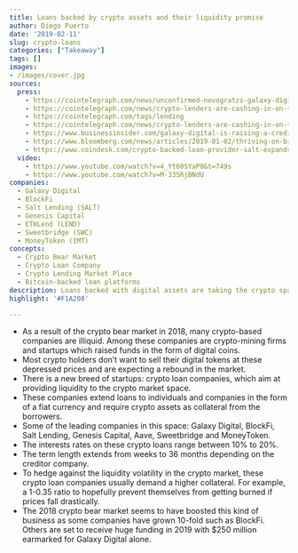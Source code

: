 ```yaml
---
title: Loans backed by crypto assets and their liquidity promise
author: Diego Puerto
date: '2019-02-11'
slug: crypto-loans
categories: ["Takeaway"]
tags: []
images:
- /images/cover.jpg
sources:
  press:
    - https://cointelegraph.com/news/unconfirmed-novogratzs-galaxy-digital-to-raise-250-million-to-offer-crypto-loans
    - https://cointelegraph.com/news/crypto-lenders-are-cashing-in-on-the-crypto-bear-market
    - https://cointelegraph.com/tags/lending
    - https://cointelegraph.com/news/crypto-lenders-are-cashing-in-on-the-crypto-bear-market
    - https://www.businessinsider.com/galaxy-digital-is-raising-a-credit-fund-for-crypto-companies-2019-1?IR=T
    - https://www.bloomberg.com/news/articles/2019-01-02/thriving-on-bitcoin-s-bust-lenders-aid-both-fanatics-and-shorts
    - https://www.coindesk.com/crypto-backed-loan-provider-salt-expands-to-35-us-states
  video:
    - https://www.youtube.com/watch?v=4_Yt60SYaP0&t=749s 
    - https://www.youtube.com/watch?v=M-335RjBNdU 
companies:
  - Galaxy Digital
  - BlockFi
  - Salt Lending (SALT)
  - Genesis Capital
  - ETHLend (LEND)
  - Sweetbridge (SWC)
  - MoneyToken (IMT)
concepts:
  - Crypto Bear Market
  - Crypto Loan Company
  - Crypto Lending Market Place
  - Bitcoin-backed loan platforms
description: Loans backed with digital assets are taking the crypto space by storm.
highlight: '#F1A208'

---
```


- As a result of the crypto bear market in 2018, many crypto-based companies are illiquid. Among these companies are crypto-mining firms and startups which raised funds in the form of digital coins.
- Most crypto holders don’t want to sell their digital tokens at these depressed prices and are expecting a rebound in the market.
- There is a new breed of startups: crypto loan companies, which aim at providing liquidity to the crypto market space.
- These companies extend loans to individuals and companies in the form of a fiat currency and require crypto assets as collateral from the borrowers.
- Some of the leading companies in this space: Galaxy Digital, BlockFi, Salt Lending, Genesis Capital, Aave, Sweetbridge and MoneyToken.
- The interests rates on these crypto loans range between 10% to 20%.
- The term length extends from weeks to 36 months depending on the creditor company.
- To hedge against the liquidity volatility in the crypto market, these crypto loan companies usually demand a higher collateral. For example, a 1-0.35 ratio to hopefully prevent themselves from getting burned if prices fall drastically.
- The 2018 crypto bear market seems to have boosted this kind of business as some companies have grown 10-fold such as BlockFi. Others are set to receive huge funding in 2019 with $250 million earmarked for Galaxy Digital alone. 
